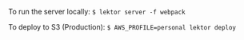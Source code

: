To run the server locally:
`$ lektor server -f webpack`

To deploy to S3 (Production):
`$ AWS_PROFILE=personal lektor deploy`
